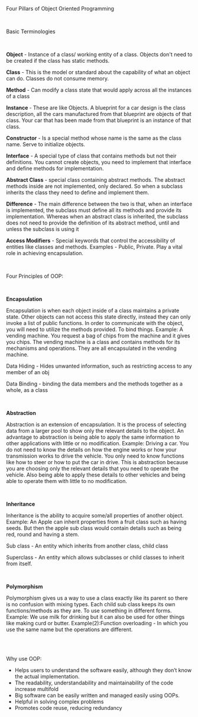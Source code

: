 ﻿
<html>
<head>
    <meta charset="utf-8" />
    <title>Study Guide for OOP</title>
</head>
<body>
<p><span style="font-weight: 400;">Four Pillars of Object Oriented Programming</span></p>
<p>&nbsp;</p>
<p><span style="font-weight: 400;">Basic Terminologies</span></p>
<p>&nbsp;</p>
<p><strong>Object</strong><span style="font-weight: 400;"> - Instance of a class/ working entity of a class. Objects don't need to be created if the class has static methods.</span></p>
<p><strong>Class</strong><span style="font-weight: 400;"> - This is the model or standard about the capability of what an object can do. Classes do not consume memory.</span></p>
<p><strong>Method</strong><span style="font-weight: 400;"> - Can modify a class state that would apply across all the instances of a class</span></p>
<p><strong>Instance </strong><span style="font-weight: 400;">- These are like Objects. A blueprint for a car design is the class description, all the cars manufactured from that blueprint are objects of that class. Your car that has been made from that blueprint is an instance of that class.</span></p>
<p><strong>Constructor</strong><span style="font-weight: 400;"> - Is a special method whose name is the same as the class name. Serve to initialize objects.</span></p>
<p><strong>Interface</strong><span style="font-weight: 400;"> - A special type of class that contains methods but not their definitions. You cannot create objects, you need to implement that interface and define methods for implementation.</span></p>
<p><strong>Abstract Class</strong><span style="font-weight: 400;"> - special class containing abstract methods. The abstract methods inside are not implemented, only declared. So when a subclass inherits the class they need to define and implement them.</span></p>
<p><strong>Difference</strong><span style="font-weight: 400;"> - </span><span style="font-weight: 400;">The main difference between the two is that, when an interface is implemented, the subclass must define all its methods and provide its implementation. Whereas when an abstract class is inherited, the subclass does not need to provide the definition of its abstract method, until and unless the subclass is using it</span></p>
<p><strong>Access Modifiers</strong><span style="font-weight: 400;"> - Special keywords that control the accessibility of entities like classes and methods. Examples - Public, Private. Play a vital role in achieving encapsulation.</span></p>
<p>&nbsp;</p>
<p><span style="font-weight: 400;">Four Principles of OOP:</span></p>
<p>&nbsp;</p>
<p><strong>Encapsulation</strong></p>
<p><span style="font-weight: 400;">Encapsulation is when each object inside of a class maintains a private state. Other objects can not access this state directly, instead they can only invoke a list of public functions. In order to communicate with the object, you will need to utilize the methods provided. To bind things. Example: A vending machine. You request a bag of chips from the machine and it gives you chips. The vending machine is a class and contains methods for its mechanisms and operations. They are all encapsulated in the vending machine.</span></p>
<p><span style="font-weight: 400;">Data Hiding - Hides unwanted information, such as restricting access to any member of an obj</span></p>
<p><span style="font-weight: 400;">Data Binding - binding the data members and the methods together as a whole, as a class</span></p>
<p>&nbsp;</p>
<p><strong>Abstraction</strong></p>
<p><span style="font-weight: 400;">Abstraction is an extension of encapsulation. It is the process of selecting data from a larger pool to show only the relevant details to the object. An advantage to abstraction is being able to apply the same information to other applications with little or no modification. Example: Driving a car. You do not need to know the details on how the engine works or how your transmission works to drive the vehicle. You only need to know functions like how to steer or how to put the car in drive. This is abstraction because you are choosing only the relevant details that you need to operate the vehicle. Also being able to apply these details to other vehicles and being able to operate them with little to no modification.</span></p>
<p>&nbsp;</p>
<p><strong>Inheritance</strong></p>
<p><span style="font-weight: 400;">Inheritance is the ability to acquire some/all properties of another object. Example: An Apple can inherit properties from a fruit class such as having seeds. But then the apple sub class would contain details such as being red, round and having a stem.</span></p>
<p><span style="font-weight: 400;">Sub class - An entity which inherits from another class, child class</span></p>
<p><span style="font-weight: 400;">Superclass - An entity which allows subclasses or child classes to inherit from itself.</span></p>
<p>&nbsp;</p>
<p><strong>Polymorphism</strong></p>
<p><span style="font-weight: 400;">Polymorphism gives us a way to use a class exactly like its parent so there is no confusion with mixing types. Each child sub class keeps its own functions/methods as they are. To use something in different forms. Example: We use milk for drinking but it can also be used for other things like making curd or butter. Example(2):Function overloading - In which you use the same name but the operations are different.</span></p>
<p><br /><br /></p>
<p><span style="font-weight: 400;">Why use OOP:</span></p>
<ul>
<li style="font-weight: 400;"><span style="font-weight: 400;">Helps users to understand the software easily, although they don&rsquo;t know the actual implementation.</span></li>
<li style="font-weight: 400;"><span style="font-weight: 400;">The readability, understandability and maintainability of the code increase multifold</span></li>
<li style="font-weight: 400;"><span style="font-weight: 400;">Big software can be easily written and managed easily using OOPs.</span></li>
<li style="font-weight: 400;"><span style="font-weight: 400;">Helpful in solving complex problems</span></li>
<li style="font-weight: 400;"><span style="font-weight: 400;">Promotes code reuse, reducing redundancy</span></li>
</ul>
</body>
</html>